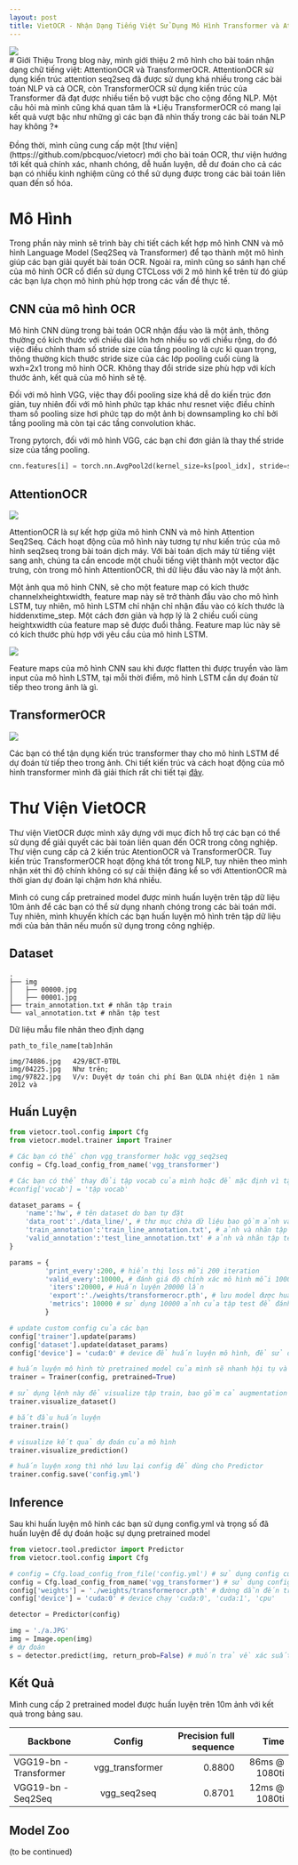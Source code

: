 ```yaml
---
layout: post
title: VietOCR - Nhận Dạng Tiếng Việt Sử Dụng Mô Hình Transformer và AttentionOCR
---
```

<div class="img-div-any-width" markdown="0">
    <img src="/images/vietocr/sample.png" />
</div>
# Giới Thiệu
Trong blog này, mình giới thiệu 2 mô hình cho bài toán nhận dạng chữ tiếng việt: AttentionOCR và TransformerOCR. AttentionOCR sử dụng kiến trúc attention seq2seq đã được sử dụng khá nhiều trong các bài toán NLP và cả OCR, còn TransformerOCR sử dụng kiến trúc của Transformer đã đạt được nhiều tiến bộ vượt bậc cho cộng đồng NLP. 
Một câu hỏi mà mình cũng khá quan tâm là *Liệu TransformerOCR có mang lại kết quả vượt bậc như những gì các bạn đã nhìn thấy trong các bài toán NLP hay không ?*
<br/><br/>Đồng thời, mình cũng cung cấp một [thư viện](https://github.com/pbcquoc/vietocr) mới cho bài toán OCR, thư viện hướng tới kết quả chính xác, nhanh chóng, dễ huấn luyện, dễ dư đoán cho cả các bạn có nhiều kinh nghiệm cũng có thể sử dụng được trong các bài toán liên quan đến số hóa.

# Mô Hình 
Trong phần này mình sẽ trình bày chi tiết cách kết hợp mô hình CNN và mô hình Language Model (Seq2Seq và Transformer) để tạo thành một mô hình giúp các bạn giải quyết bài toán OCR. Ngoài ra, mình cũng so sánh hạn chế của mô hình OCR cổ điển sử dụng CTCLoss với 2 mô hình kể trên từ đó giúp các bạn lựa chọn mô hình phù hợp trong các vấn đề thực tế. 

## CNN của mô hình OCR
Mô hình CNN dùng trong bài toán OCR nhận đầu vào là một ảnh, thông thường có kich thước với chiều dài lớn hơn nhiều so với chiều rộng, do đó việc điều chỉnh tham số stride size của tầng pooling là cực kì quan trọng, thông thường kích thước stride size của các lớp pooling cuối cùng là wxh=2x1 trong mô hình OCR. Không thay đổi stride size phù hợp với kích thước ảnh, kết quả của mô hình sẽ tệ. 

Đối với mô hình VGG, việc thay đổi pooling size khá dễ do kiến trúc đơn giản, tuy nhiên đối với mô hình phức tạp khác như resnet việc điều chỉnh tham số pooling size hơi phức tạp do một ảnh bị downsampling ko chỉ bởi tầng pooling mà còn tại các tầng convolution khác.  

Trong pytorch, đối với mô hình VGG, các bạn chỉ đơn giản là thay thế stride size của tầng pooling.
```python
cnn.features[i] = torch.nn.AvgPool2d(kernel_size=ks[pool_idx], stride=ss[pool_idx], padding=0)
```

## AttentionOCR

<div class="img-div" markdown="0">
    <img src="/images/vietocr/cnn_seq2seq.jpg" />
</div>

AttentionOCR là sự kết hợp giữa mô hình CNN và mô hình Attention Seq2Seq. Cách hoạt động của mô hình này tương tự như kiến trúc của mô hình seq2seq trong bài toán dịch máy. Với bài toán dịch máy từ tiếng việt sang anh, chúng ta cần encode một chuỗi tiếng việt thành một vector đặc trưng, còn trong mô hình AttentionOCR, thì dữ liệu đầu vào này là một ảnh. 

Một ảnh qua mô hình CNN, sẽ cho một feature map có kích thước channelxheightxwidth, feature map này sẽ trở thành đầu vào cho mô hình LSTM, tuy nhiên, mô hình LSTM chỉ nhận chỉ nhận đầu vào có kích thước là hiddenxtime_step. Một cách đơn giản và hợp lý là 2 chiều cuối cùng heightxwidth của feature map sẽ được đuổi thẳng. Feature map lúc này sẽ có kích thước phù hợp với yêu cầu của mô hình LSTM.

<div class="img-div" markdown="0">
    <img src="/images/vietocr/cnn_fts.jpg" />
</div>

Feature maps của mô hình CNN sau khi được flatten thì được truyền vào làm input của mô hình LSTM, tại mỗi thời điểm, mô hình LSTM cần dự đoán từ tiếp theo trong ảnh là gì. 

## TransformerOCR

<div class="img-div" markdown="0">
    <img src="/images/vietocr/transformerocr.jpg" />
</div>

Các bạn có thể  tận dụng kiến trúc transformer thay cho mô hình LSTM để dự đoán từ tiếp theo trong ảnh. Chi tiết kiến trúc và cách hoạt động của mô hình transformer mình đã giải thích rất chi tiết tại [đây](https://pbcquoc.github.io/transformer/). 

# Thư Viện VietOCR
Thư viện VietOCR được mình xây dựng với mục đích hỗ trợ các bạn có thể sử dụng để giải quyết các bài toán liên quan đến OCR trong công nghiệp. Thư viện cung cấp cả 2 kiến trúc AtentionOCR và TransformerOCR. Tuy kiến trúc TransformerOCR hoạt động khá tốt trong NLP, tuy nhiên theo mình nhận xét thì độ chính không có sự cải thiện đáng kể so với AttentionOCR mà thời gian dự đoán lại chậm hơn khá nhiều. 

Mình có cung cấp pretrained model được mình huấn luyện trên tập dữ liệu 10m ảnh để các bạn có thể sử dụng nhanh chóng trong các bài toán mới. Tuy nhiên, mình khuyến khích các bạn huấn luyện mô hình trên tập dữ liệu mới của bản thân nếu muốn sử dụng trong công nghiệp. 

## Dataset
```
.
├── img
│   ├── 00000.jpg
│   ├── 00001.jpg
├── train_annotation.txt # nhãn tập train 
└── val_annotation.txt # nhãn tập test
```
Dữ liệu mẫu file nhãn theo định dạng 
```
path_to_file_name[tab]nhãn
```
```
img/74086.jpg   429/BCT-ĐTĐL
img/04225.jpg   Như trên;
img/97822.jpg   V/v: Duyệt dự toán chi phí Ban QLDA nhiệt điện 1 năm 2012 và
```

## Huấn Luyện
```python
from vietocr.tool.config import Cfg
from vietocr.model.trainer import Trainer

# Các bạn có thể chọn vgg_transformer hoặc vgg_seq2seq 
config = Cfg.load_config_from_name('vgg_transformer')

# Các bạn có thể thay đổi tập vocab của mình hoặc để mặc định vì tập vocab của mình đã tương đối đầy từ các kí tự rồi 
#config['vocab'] = 'tập vocab'

dataset_params = {
    'name':'hw', # tên dataset do bạn tự đặt
    'data_root':'./data_line/', # thư mục chứa dữ liệu bao gồm ảnh và nhãn
    'train_annotation':'train_line_annotation.txt', # ảnh và nhãn tập train
    'valid_annotation':'test_line_annotation.txt' # ảnh và nhãn tập test
}

params = {
         'print_every':200, # hiển thị loss mỗi 200 iteration 
         'valid_every':10000, # đánh giá độ chính xác mô hình mỗi 10000 iteraction
          'iters':20000, # Huấn luyện 20000 lần
          'export':'./weights/transformerocr.pth', # lưu model được huấn luyện tại này
          'metrics': 10000 # sử dụng 10000 ảnh của tập test để đánh giá mô hình
         }

# update custom config của các bạn
config['trainer'].update(params)
config['dataset'].update(dataset_params)
config['device'] = 'cuda:0' # device để huấn luyện mô hình, để sử dụng cpu huấn luyện thì thay bằng 'cpu'

# huấn luyện mô hình từ pretrained model của mình sẽ nhanh hội tụ và cho kết quả tốt hơn khi bạn chỉ có bộ dataset nhỏ
trainer = Trainer(config, pretrained=True)

# sử dụng lệnh này để visualize tập train, bao gồm cả augmentation 
trainer.visualize_dataset()

# bắt đầu huấn luyện 
trainer.train()

# visualize kết quả dự đoán của mô hình
trainer.visualize_prediction()

# huấn luyện xong thì nhớ lưu lại config để dùng cho Predictor
trainer.config.save('config.yml')

```
## Inference 
Sau khi huấn luyện mô hình các bạn sử dụng config.yml và trọng số đã huấn luyện để dự đoán hoặc sự dụng pretrained model 
```python 
from vietocr.tool.predictor import Predictor
from vietocr.tool.config import Cfg

# config = Cfg.load_config_from_file('config.yml') # sử dụng config của các bạn được export lúc train nếu đã thay đổi tham số  
config = Cfg.load_config_from_name('vgg_transformer') # sử dụng config mặc định của mình 
config['weights'] = './weights/transformerocr.pth' # đường dẫn đến trọng số đã huấn luyện hoặc comment để sử dụng pretrained model của mình
config['device'] = 'cuda:0' # device chạy 'cuda:0', 'cuda:1', 'cpu'

detector = Predictor(config)

img = './a.JPG'
img = Image.open(img)
# dự đoán 
s = detector.predict(img, return_prob=False) # muốn trả về xác suất của câu dự đoán thì đổi return_prob=True

```
## Kết Quả
Mình cung cấp 2 pretrained model được huấn luyện trên 10m ảnh với kết quả trong bảng sau. 

| <b>Backbone</b>         | <b>Config</b>           | <b>Precision full sequence</b> | <b>Time</b> |
| ------------- |:-------------:| ---:|---:|
| VGG19-bn - Transformer | vgg_transformer | 0.8800 | 86ms @ 1080ti  |
| VGG19-bn - Seq2Seq     | vgg_seq2seq     | 0.8701 | 12ms @ 1080ti |

## Model Zoo


(to be continued)
